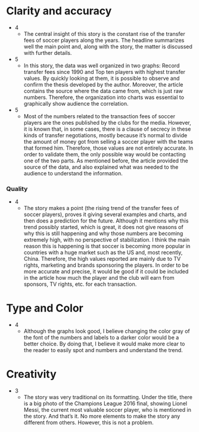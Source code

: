 # Clarity and accuracy

* 4
  * The central insight of this story is the constant rise of the transfer fees of soccer players along the years. The headline summarizes well the main point and, along with the story, the matter is discussed with further details.
* 5
  * In this story, the data was well organized in two graphs: Record transfer fees since 1990 and Top ten players with highest transfer values. By quickly looking at them, it is possible to observe and confirm the thesis developed by the author. Moreover, the article contains the source where the data came from, which is just raw numbers. Therefore, the organization into charts was essential to graphically show audience the correlation.
* 5
  * Most of the numbers related to the transaction fees of soccer players are the ones published by the clubs for the media. However, it is known that, in some cases, there is a clause of secrecy in these kinds of transfer negotiations, mostly because it’s normal to divide the amount of money got from selling a soccer player with the teams that formed him. Therefore, those values are not entirely accurate. In order to validate them, the only possible way would be contacting one of the two parts. As mentioned before, the article provided the source of the data, and also explained what was needed to the audience to understand the information.

### Quality

* 4
  * The story makes a point (the rising trend of the transfer fees of soccer players), proves it giving several examples and charts, and then does a prediction for the future. Although it mentions why this trend possibly started, which is great, it does not give reasons of why this is still happening and why those numbers are becoming extremely high, with no perspective of stabilization. I think the main reason this is happening is that soccer is becoming more popular in countries with a huge market such as the US and, most recently, China. Therefore, the high values reported are mainly due to TV rights, marketing and brands sponsoring the players. In order to be more accurate and precise, it would be good if it could be included in the article how much the player and the club will earn from sponsors, TV rights, etc. for each transaction.

# Type and Color

* 4
  * Although the graphs look good, I believe changing the color gray of the font of the numbers and labels to a darker color would be a better choice. By doing that, I believe it would make more clear to the reader to easily spot and numbers and understand the trend.

# Creativity

* 3
  * The story was very traditional on its formatting. Under the title, there is a big photo of the Champions League 2016 final, showing Lionel Messi, the current most valuable soccer player, who is mentioned in the story. And that’s it. No more elements to make the story any different from others. However, this is not a problem.

